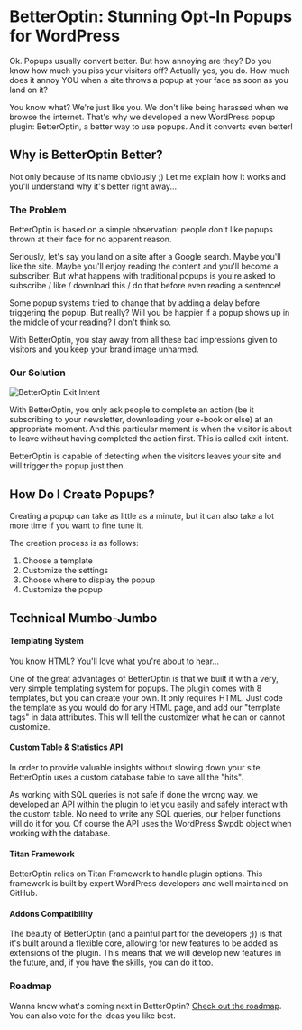 BetterOptin: Stunning Opt-In Popups for WordPress
============

Ok. Popups usually convert better. But how annoying are they? Do you know how much you piss your visitors off? Actually yes, you do. How much does it annoy YOU when a site throws a popup at your face as soon as you land on it?

You know what? We're just like you. We don't like being harassed when we browse the internet. That's why we developed a new WordPress popup plugin: BetterOptin, a better way to use popups. And it converts even better!

## Why is BetterOptin Better?

Not only because of its name obviously ;) Let me explain how it works and you'll understand why it's better right away...

### The Problem

BetterOptin is based on a simple observation: people don't like popups thrown at their face for no apparent reason.

Seriously, let's say you land on a site after a Google search. Maybe you'll like the site. Maybe you'll enjoy reading the content and you'll become a subscriber. But what happens with traditional popups is you're asked to subscribe / like / download this / do that before even reading a sentence!

Some popup systems tried to change that by adding a delay before triggering the popup. But really? Will you be happier if a popup shows up in the middle of your reading? I don't think so.

With BetterOptin, you stay away from all these bad impressions given to visitors and you keep your brand image unharmed.

### Our Solution

![BetterOptin Exit Intent](http://i.imgur.com/iKbk9ON.png)

With BetterOptin, you only ask people to complete an action (be it subscribing to your newsletter, downloading your e-book or else) at an appropriate moment. And this particular moment is when the visitor is about to leave without having completed the action first. This is called exit-intent.

BetterOptin is capable of detecting when the visitors leaves your site and will trigger the popup just then.

## How Do I Create Popups?

Creating a popup can take as little as a minute, but it can also take a lot more time if you want to fine tune it.

The creation process is as follows:

1. Choose a template
2. Customize the settings
3. Choose where to display the popup
4. Customize the popup

## Technical Mumbo-Jumbo

#### Templating System

You know HTML? You'll love what you're about to hear...

One of the great advantages of BetterOptin is that we built it with a very, very simple templating system for popups. The plugin comes with 8 templates, but you can create your own. It only requires HTML. Just code the template as you would do for any HTML page, and add our "template tags" in data attributes. This will tell the customizer what he can or cannot customize.

#### Custom Table & Statistics API

In order to provide valuable insights without slowing down your site, BetterOptin uses a custom database table to save all the "hits".

As working with SQL queries is not safe if done the wrong way, we developed an API within the plugin to let you easily and safely interact with the custom table. No need to write any SQL queries, our helper functions will do it for you. Of course the API uses the WordPress $wpdb object when working with the database.

#### Titan Framework

BetterOptin relies on Titan Framework to handle plugin options. This framework is built by expert WordPress developers and well maintained on GitHub.

#### Addons Compatibility

The beauty of BetterOptin (and a painful part for the developers ;)) is that it's built around a flexible core, allowing for new features to be added as extensions of the plugin. This means that we will develop new features in the future, and, if you have the skills, you can do it too.

### Roadmap

Wanna know what's coming next in BetterOptin? [Check out the roadmap](https://trello.com/b/mWrd0wUg). You can also vote for the ideas you like best.